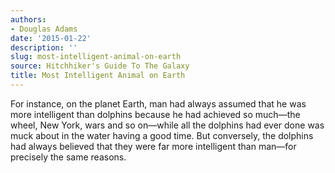 ```yaml
---
authors:
- Douglas Adams
date: '2015-01-22'
description: ''
slug: most-intelligent-animal-on-earth
source: Hitchhiker's Guide To The Galaxy
title: Most Intelligent Animal on Earth
---
```


For instance, on the planet Earth, man had always assumed that he was more intelligent than dolphins because he had achieved so much—the wheel, New York, wars and so on—while all the dolphins had ever done was muck about in the water having a good time. But conversely, the dolphins had always believed that they were far more intelligent than man—for precisely the same reasons.